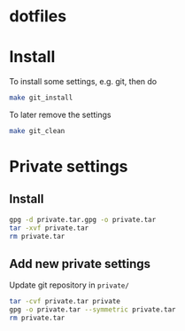 dotfiles
========

# Install

To install some settings, e.g. git, then do
```bash
make git_install
```

To later remove the settings
``` bash
make git_clean
```

# Private settings

## Install

```bash
gpg -d private.tar.gpg -o private.tar
tar -xvf private.tar
rm private.tar
```

## Add new private settings

Update git repository in `private/`

``` bash
tar -cvf private.tar private
gpg -o private.tar --symmetric private.tar
rm private.tar
```
